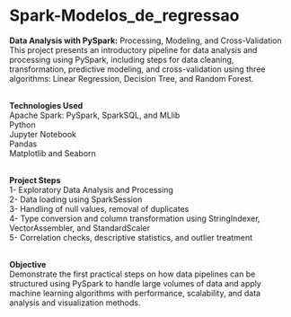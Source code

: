 # Spark-Modelos_de_regressao

**Data Analysis with PySpark:** Processing, Modeling, and Cross-Validation <br>
This project presents an introductory pipeline for data analysis and processing using PySpark, including steps for data cleaning, transformation, predictive modeling, and cross-validation using three algorithms: Linear Regression, Decision Tree, and Random Forest.<br><br>

**Technologies Used** <br>
Apache Spark: PySpark, SparkSQL, and MLlib <br>
Python <br>
Jupyter Notebook <br>
Pandas <br>
Matplotlib and Seaborn <br><br>

**Project Steps** <br>
1- Exploratory Data Analysis and Processing <br>
2- Data loading using SparkSession <br>
3- Handling of null values, removal of duplicates <br>
4- Type conversion and column transformation using StringIndexer, VectorAssembler, and StandardScaler <br>
5- Correlation checks, descriptive statistics, and outlier treatment <br><br>

**Objective**<br>
Demonstrate the first practical steps on how data pipelines can be structured using PySpark to handle large volumes of data and apply machine learning algorithms with performance, scalability, and data analysis and visualization methods.
